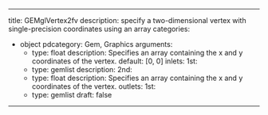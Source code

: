 
---
title: GEMglVertex2fv
description: specify a two-dimensional vertex with single-precision coordinates using an array
categories:
  - object
pdcategory: Gem, Graphics
arguments:
    - type: float
      description: Specifies an array containing the x and y coordinates of the vertex.
      default: [0, 0]
inlets:
  1st:
    - type: gemlist
      description:
  2nd:
    - type: float
      description: Specifies an array containing the x and y coordinates of the vertex.
outlets:
  1st:
    - type: gemlist
draft: false
---

